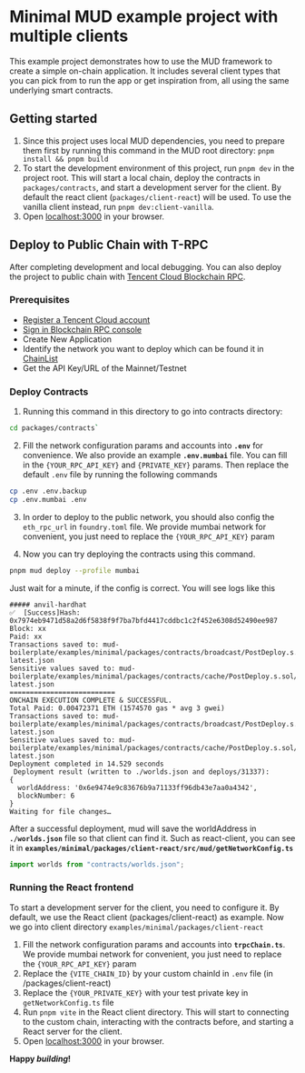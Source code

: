 # Minimal MUD example project with multiple clients

This example project demonstrates how to use the MUD framework to create a simple on-chain application. It includes several client types that you can pick from to run the app or get inspiration from, all using the same underlying smart contracts.

## Getting started

1. Since this project uses local MUD dependencies, you need to prepare them first by running this command in the MUD root directory: `pnpm install && pnpm build`
2. To start the development environment of this project, run `pnpm dev` in the project root. This will start a local chain, deploy the contracts in `packages/contracts`, and start a development server for the client. By default the react client (`packages/client-react`) will be used. To use the vanilla client instead, run `pnpm dev:client-vanilla`.
3. Open [localhost:3000](http://localhost:3000) in your browser.

## Deploy to Public Chain with T-RPC

After completing development and local debugging. You can also deploy the project
to public chain with [Tencent Cloud Blockchain RPC](https://www.tencentcloud.com/products/rpc?from_qcintl=122150301).

### Prerequisites

- [Register a Tencent Cloud account](https://www.tencentcloud.com/account/register)
- [Sign in Blockchain RPC console](https://console.tencentcloud.com/bcrpc/terminal)
- Create New Application
- Identify the network you want to deploy which can be found it in [ChainList](https://chainlist.org/)
- Get the API Key/URL of the Mainnet/Testnet

### Deploy Contracts

1. Running this command in this directory to go into contracts directory:

```sh
cd packages/contracts`
```

2. Fill the network configuration params and accounts into **`.env`**
   for convenience. We also provide an example **`.env.mumbai`** file.
   You can fill in the `{YOUR_RPC_API_KEY}` and `{PRIVATE_KEY}` params.
   Then replace the default `.env` file by running the following commands

```sh
cp .env .env.backup
cp .env.mumbai .env
```

3. In order to deploy to the public network,
   you should also config the `eth_rpc_url` in `foundry.toml` file.
   We provide mumbai network for convenient, you just need to replace the `{YOUR_RPC_API_KEY}` param

4. Now you can try deploying the contracts using this command.

```sh
pnpm mud deploy --profile mumbai
```

Just wait for a minute, if the config is correct. You will see logs like this

```text
##### anvil-hardhat
✅  [Success]Hash: 0x7974eb9471d58a2d6f5838f9f7ba7bfd4417cddbc1c2f452e6308d52490ee987
Block: xx
Paid: xx
Transactions saved to: mud-boilerplate/examples/minimal/packages/contracts/broadcast/PostDeploy.s.sol/31337/run-latest.json
Sensitive values saved to: mud-boilerplate/examples/minimal/packages/contracts/cache/PostDeploy.s.sol/31337/run-latest.json
==========================
ONCHAIN EXECUTION COMPLETE & SUCCESSFUL.
Total Paid: 0.00472371 ETH (1574570 gas * avg 3 gwei)
Transactions saved to: mud-boilerplate/examples/minimal/packages/contracts/broadcast/PostDeploy.s.sol/31337/run-latest.json
Sensitive values saved to: mud-boilerplate/examples/minimal/packages/contracts/cache/PostDeploy.s.sol/31337/run-latest.json
Deployment completed in 14.529 seconds
 Deployment result (written to ./worlds.json and deploys/31337):
{
  worldAddress: '0x6e9474e9c83676b9a71133ff96db43e7aa0a4342',
  blockNumber: 6
}
Waiting for file changes…
```

After a successful deployment, mud will save the worldAddress in **`./worlds.json`** file
so that client can find it. Such as react-client, you can see it in
**`examples/minimal/packages/client-react/src/mud/getNetworkConfig.ts`**

```js
import worlds from "contracts/worlds.json";
```

### Running the React frontend

To start a development server for the client, you need to configure it.
By default, we use the React client (packages/client-react) as example.
Now we go into client directory `examples/minimal/packages/client-react`

1. Fill the network configuration params and accounts into **`trpcChain.ts`**.
   We provide mumbai network for convenient, you just need to replace the `{YOUR_RPC_API_KEY}` param
2. Replace the `{VITE_CHAIN_ID}` by your custom chainId in `.env` file (in /packages/client-react)
3. Replace the `{YOUR_PRIVATE_KEY}` with your test private key in `getNetworkConfig.ts` file
4. Run `pnpm vite` in the React client directory. This will start to connecting to the custom chain,
   interacting with the contracts before, and starting a React server for the client.
5. Open [localhost:3000](http://localhost:3000) in your browser.

**Happy _building_!**
